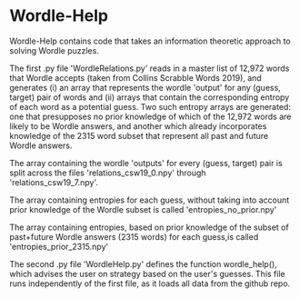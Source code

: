 # Wordle-Help

Wordle-Help contains code that takes an information theoretic approach to solving Wordle puzzles. 

The first .py file 'WordleRelations.py' reads in a master list of 12,972 words that Wordle accepts (taken from Collins Scrabble Words 2019), and generates (i) an array that represents the wordle 'output' for any (guess, target) pair of words and (ii) arrays that contain the corresponding entropy of each word as a potential guess. Two such entropy arrays are generated: one that presupposes no prior knowledge of which of the 12,972 words are likely to be Wordle answers, and another which already incorporates knowledge of the 2315 word subset that represent all past and future Wordle answers. 

The array containing the wordle 'outputs' for every (guess, target) pair is split across the files 'relations_csw19_0.npy' through 'relations_csw19_7.npy'.

The array containing entropies for each guess, without taking into account prior knowledge of the Wordle subset is called 'entropies_no_prior.npy'

The array containing entropies, based on prior knowledge of the subset of past+future Wordle answers (2315 words) for each guess,is called 'entropies_prior_2315.npy'

The second .py file 'WordleHelp.py' defines the function wordle_help(), which advises the user on strategy based on the user's guesses. This file runs independently of the first file, as it loads all data from the github repo. 
